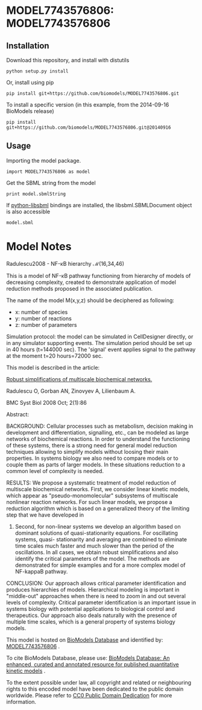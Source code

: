 # MODEL7743576806: MODEL7743576806

## Installation

Download this repository, and install with distutils

`python setup.py install`

Or, install using pip

`pip install git+https://github.com/biomodels/MODEL7743576806.git`

To install a specific version (in this example, from the 2014-09-16 BioModels release)

`pip install git+https://github.com/biomodels/MODEL7743576806.git@20140916`

## Usage

Importing the model package.

`import MODEL7743576806 as model`

Get the SBML string from the model

`print model.sbmlString`

If [python-libsbml](https://pypi.python.org/pypi/python-libsbml) bindings are
installed, the libsbml.SBMLDocument object is also accessible

`model.sbml`


# Model Notes


Radulescu2008 - NF-κB hierarchy ℳ(16,34,46)

This is a model of NF-κB pathway functioning from hierarchy of models of
decreasing complexity, created to demonstrate application of model reduction
methods proposed in the associated publication.

The name of the model M(x,y,z) should be deciphered as following:

  * x: number of species
  * y: number of reactions
  * z: number of parameters

Simulation protocol: the model can be simulated in CellDesigner directly, or
in any simulator supporting events. The simulation period should be set up in
40 hours (t=144000 sec). The 'signal' event applies signal to the pathway at
the moment t=20 hours=72000 sec.

This model is described in the article:

[Robust simplifications of multiscale biochemical
networks.](http://identifiers.org/pubmed/18854041)

Radulescu O, Gorban AN, Zinovyev A, Lilienbaum A.

BMC Syst Biol 2008 Oct; 2(1):86

Abstract:

BACKGROUND: Cellular processes such as metabolism, decision making in
development and differentiation, signalling, etc., can be modeled as large
networks of biochemical reactions. In order to understand the functioning of
these systems, there is a strong need for general model reduction techniques
allowing to simplify models without loosing their main properties. In systems
biology we also need to compare models or to couple them as parts of larger
models. In these situations reduction to a common level of complexity is
needed.

RESULTS: We propose a systematic treatment of model reduction of multiscale
biochemical networks. First, we consider linear kinetic models, which appear
as "pseudo-monomolecular" subsystems of multiscale nonlinear reaction
networks. For such linear models, we propose a reduction algorithm which is
based on a generalized theory of the limiting step that we have developed in
1. Second, for non-linear systems we develop an algorithm based on dominant
solutions of quasi-stationarity equations. For oscillating systems, quasi-
stationarity and averaging are combined to eliminate time scales much faster
and much slower than the period of the oscillations. In all cases, we obtain
robust simplifications and also identify the critical parameters of the model.
The methods are demonstrated for simple examples and for a more complex model
of NF-kappaB pathway.

CONCLUSION: Our approach allows critical parameter identification and produces
hierarchies of models. Hierarchical modeling is important in "middle-out"
approaches when there is need to zoom in and out several levels of complexity.
Critical parameter identification is an important issue in systems biology
with potential applications to biological control and therapeutics. Our
approach also deals naturally with the presence of multiple time scales, which
is a general property of systems biology models.

This model is hosted on [BioModels Database](http://www.ebi.ac.uk/biomodels/)
and identified by:
[MODEL7743576806](http://identifiers.org/biomodels.db/MODEL7743576806) .

To cite BioModels Database, please use: [BioModels Database: An enhanced,
curated and annotated resource for published quantitative kinetic
models](http://identifiers.org/pubmed/20587024) .

To the extent possible under law, all copyright and related or neighbouring
rights to this encoded model have been dedicated to the public domain
worldwide. Please refer to [CC0 Public Domain
Dedication](http://creativecommons.org/publicdomain/zero/1.0/) for more
information.


